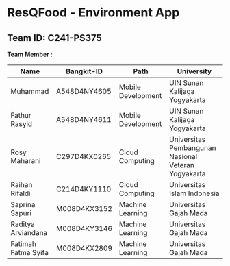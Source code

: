 # ResQFood - Environment App
## Team ID: C241-PS375

**Team Member :**

| Name                       | Bangkit-ID    | Path               | University                                           |
| -------------              | ------------- | -------------      | -------------                                        |
| Muhammad                   | A548D4NY4605  | Mobile Development | UIN Sunan Kalijaga Yogyakarta                        |
| Fathur Rasyid              | A548D4NY4611  | Mobile Development | UIN Sunan Kalijaga Yogyakarta                        |
| Rosy Maharani              | C297D4KX0265  | Cloud Computing    | Universitas Pembangunan Nasional Veteran Yogyakarta  |
| Raihan Rifaldi             | C214D4KY1110  | Cloud Computing    | Universitas Islam Indonesia                          |
| Saprina Sapuri             | M008D4KX3152  | Machine Learning   | Universitas Gajah Mada                               |
| Raditya Arviandana         | M008D4KY3146  | Machine Learning   | Universitas Gajah Mada                               |
| Fatimah Fatma Syifa        | M008D4KX2809  | Machine Learning   | Universitas Gajah Mada                               |